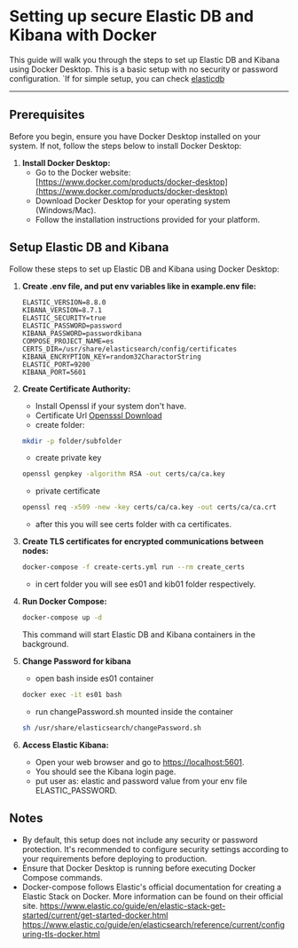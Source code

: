 # Setting up secure Elastic DB and Kibana with Docker

This guide will walk you through the steps to set up Elastic DB and Kibana using Docker Desktop. This is a basic setup with no security or password configuration.
`If for simple setup, you can check [elasticdb](./../elasticdb/readme.md)  

---

## Prerequisites

Before you begin, ensure you have Docker Desktop installed on your system. If not, follow the steps below to install Docker Desktop:

1. **Install Docker Desktop:**
   - Go to the Docker website: [https://www.docker.com/products/docker-desktop](https://www.docker.com/products/docker-desktop)
   - Download Docker Desktop for your operating system (Windows/Mac).
   - Follow the installation instructions provided for your platform.

## Setup Elastic DB and Kibana

Follow these steps to set up Elastic DB and Kibana using Docker Desktop:

1. **Create .env file, and put env variables like in example.env file:**

   ```env
   ELASTIC_VERSION=8.8.0
   KIBANA_VERSION=8.7.1
   ELASTIC_SECURITY=true
   ELASTIC_PASSWORD=password
   KIBANA_PASSWORD=passwordkibana
   COMPOSE_PROJECT_NAME=es
   CERTS_DIR=/usr/share/elasticsearch/config/certificates
   KIBANA_ENCRYPTION_KEY=random32CharactorString
   ELASTIC_PORT=9200
   KIBANA_PORT=5601

   ```

2. **Create Certificate Authority:**
   - Install Openssl if your system don't have.
   - Certificate Url [Opensssl Download](https://knowledge.digicert.com/solution/generate-a-certificate-signing-request-using-openssl-on-microsoft-windows-system)
   - create folder:

   ```bash
   mkdir -p folder/subfolder
   ```

   - create private key

   ```bash
   openssl genpkey -algorithm RSA -out certs/ca/ca.key
   ```

   - private certificate

   ```bash
   openssl req -x509 -new -key certs/ca/ca.key -out certs/ca/ca.crt
   ```

   - after this you will see certs folder with ca certificates.

3. **Create TLS certificates for encrypted communications between nodes:**

   ```bash
   docker-compose -f create-certs.yml run --rm create_certs
   ```  

   - in cert folder you will see es01 and kib01 folder respectively.

4. **Run Docker Compose:**

   ```bash
   docker-compose up -d
   ```

   This command will start Elastic DB and Kibana containers in the background.

5. **Change Password for kibana**

   - open bash inside es01 container

   ```bash
   docker exec -it es01 bash
   ```  

   - run changePassword.sh mounted inside the container

   ```bash
   sh /usr/share/elasticsearch/changePassword.sh
   ```

6. **Access Elastic Kibana:**
   - Open your web browser and go to [https://localhost:5601](https://localhost:5601).
   - You should see the Kibana login page.
   - put user as: elastic and password value from your env file ELASTIC_PASSWORD.


## Notes

- By default, this setup does not include any security or password protection. It's recommended to configure security settings according to your requirements before deploying to production.
- Ensure that Docker Desktop is running before executing Docker Compose commands.
- Docker-compose follows Elastic's official documentation for creating a Elastic Stack on Docker. More information can be found on their official site.
<https://www.elastic.co/guide/en/elastic-stack-get-started/current/get-started-docker.html>
<https://www.elastic.co/guide/en/elasticsearch/reference/current/configuring-tls-docker.html>
 
